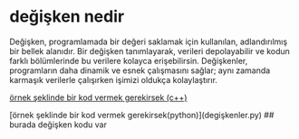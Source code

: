 # değişken nedir

Değişken, programlamada bir değeri saklamak için kullanılan,
adlandırılmış bir bellek alanıdır. Bir değişken tanımlayarak,
verileri depolayabilir ve kodun farklı bölümlerinde bu verilere kolayca erişebilirsin.
Değişkenler,
programların daha dinamik ve esnek çalışmasını sağlar;
aynı zamanda karmaşık verilerle çalışırken işimizi oldukça kolaylaştırır.

[örnek şeklinde bir kod vermek gerekirsek (c++)](degişkenler.cpp)
<p> </p>
[örnek şeklinde bir kod vermek gerekirsek(python)](degişkenler.py)
## burada değişken kodu var
